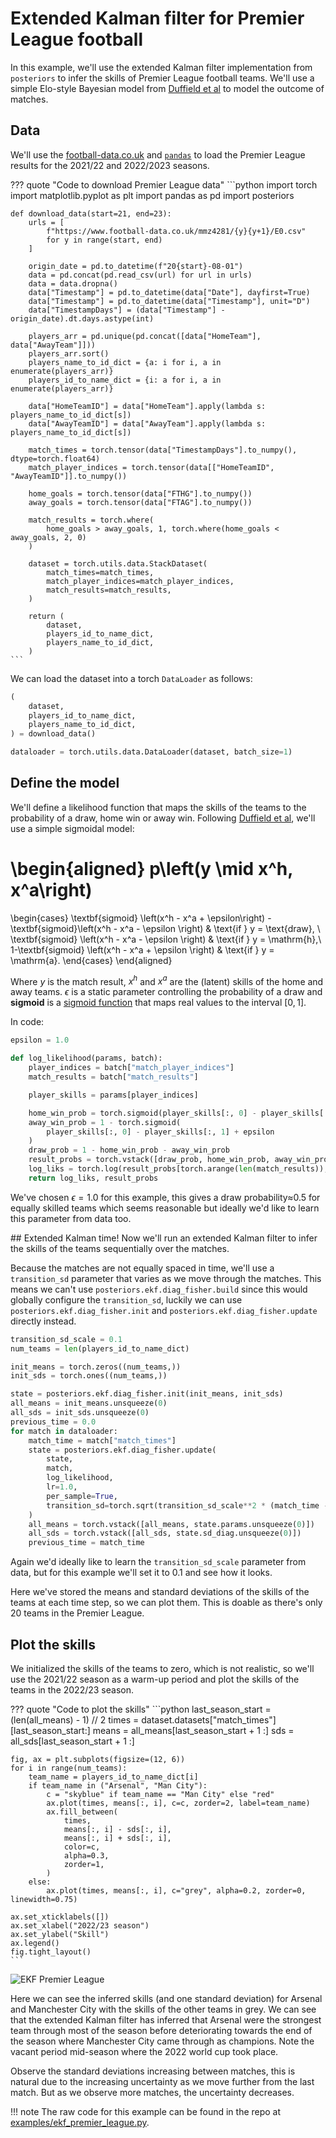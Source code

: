 # Extended Kalman filter for Premier League football

In this example, we'll use the extended Kalman filter implementation from `posteriors`
to infer the skills of Premier League football teams. We'll use a simple Elo-style
Bayesian model from [Duffield et al](https://arxiv.org/abs/2308.02414) to model the
outcome of matches.

## Data

We'll use the [football-data.co.uk](https://www.football-data.co.uk/englandm.php) and 
[`pandas`](https://pandas.pydata.org/) to load the Premier League results for the
2021/22 and 2022/2023 seasons.

??? quote "Code to download Premier League data"
    ```python
    import torch
    import matplotlib.pyplot as plt
    import pandas as pd
    import posteriors


    def download_data(start=21, end=23):
        urls = [
            f"https://www.football-data.co.uk/mmz4281/{y}{y+1}/E0.csv"
            for y in range(start, end)
        ]

        origin_date = pd.to_datetime(f"20{start}-08-01")
        data = pd.concat(pd.read_csv(url) for url in urls)
        data = data.dropna()
        data["Timestamp"] = pd.to_datetime(data["Date"], dayfirst=True)
        data["Timestamp"] = pd.to_datetime(data["Timestamp"], unit="D")
        data["TimestampDays"] = (data["Timestamp"] - origin_date).dt.days.astype(int)

        players_arr = pd.unique(pd.concat([data["HomeTeam"], data["AwayTeam"]]))
        players_arr.sort()
        players_name_to_id_dict = {a: i for i, a in enumerate(players_arr)}
        players_id_to_name_dict = {i: a for i, a in enumerate(players_arr)}

        data["HomeTeamID"] = data["HomeTeam"].apply(lambda s: players_name_to_id_dict[s])
        data["AwayTeamID"] = data["AwayTeam"].apply(lambda s: players_name_to_id_dict[s])

        match_times = torch.tensor(data["TimestampDays"].to_numpy(), dtype=torch.float64)
        match_player_indices = torch.tensor(data[["HomeTeamID", "AwayTeamID"]].to_numpy())

        home_goals = torch.tensor(data["FTHG"].to_numpy())
        away_goals = torch.tensor(data["FTAG"].to_numpy())

        match_results = torch.where(
            home_goals > away_goals, 1, torch.where(home_goals < away_goals, 2, 0)
        )

        dataset = torch.utils.data.StackDataset(
            match_times=match_times,
            match_player_indices=match_player_indices,
            match_results=match_results,
        )

        return (
            dataset,
            players_id_to_name_dict,
            players_name_to_id_dict,
        )
    ```

We can load the dataset into a torch `DataLoader` as follows:

```python
(
    dataset,
    players_id_to_name_dict,
    players_name_to_id_dict,
) = download_data()

dataloader = torch.utils.data.DataLoader(dataset, batch_size=1)
```

## Define the model

We'll define a likelihood function that maps the skills of the teams to the probability
of a draw, home win or away win. Following [Duffield et al](https://arxiv.org/abs/2308.02414),
we'll use a simple sigmoidal model:

\begin{aligned}
p\left(y \mid x^h, x^a\right) 
=
\begin{cases}
    \textbf{sigmoid} \left(x^h - x^a + \epsilon\right) - \textbf{sigmoid}\left(x^h - x^a - \epsilon \right) & \text{if } y = \text{draw}, \\
    \textbf{sigmoid} \left(x^h - x^a - \epsilon \right) & \text{if } y = \mathrm{h},\\
    1-\textbf{sigmoid} \left(x^h - x^a + \epsilon \right) & \text{if } y = \mathrm{a}.
\end{cases}
\end{aligned}

Where $y$ is the match result, $x^h$ and $x^a$ are the (latent) skills of the home and
away teams. $\epsilon$ is a static parameter controlling the probability of a draw and 
$\textbf{sigmoid}$ is a [sigmoid function](https://pytorch.org/docs/stable/generated/torch.sigmoid.html)
that maps real values to the interval $[0, 1]$.


In code:
```python
epsilon = 1.0

def log_likelihood(params, batch):
    player_indices = batch["match_player_indices"]
    match_results = batch["match_results"]

    player_skills = params[player_indices]

    home_win_prob = torch.sigmoid(player_skills[:, 0] - player_skills[:, 1] - epsilon)
    away_win_prob = 1 - torch.sigmoid(
        player_skills[:, 0] - player_skills[:, 1] + epsilon
    )
    draw_prob = 1 - home_win_prob - away_win_prob
    result_probs = torch.vstack([draw_prob, home_win_prob, away_win_prob]).T
    log_liks = torch.log(result_probs[torch.arange(len(match_results)), match_results])
    return log_liks, result_probs
```
We've chosen $\epsilon = 1.0$ for this example, this gives a draw probability≈0.5 for
equally skilled teams which seems reasonable but ideally we'd like to learn this
parameter from data too.


## Extended Kalman time!
Now we'll run an extended Kalman filter to infer the skills of the teams sequentially
over the matches.

Because the matches are not equally spaced in time, we'll use a `transition_sd`
parameter that varies as we move through the matches. This means we can't use
`posteriors.ekf.diag_fisher.build` since this would globally configure the `transition_sd`,
luckily we can use `posteriors.ekf.diag_fisher.init` and `posteriors.ekf.diag_fisher.update`
directly instead.

```python
transition_sd_scale = 0.1
num_teams = len(players_id_to_name_dict)

init_means = torch.zeros((num_teams,))
init_sds = torch.ones((num_teams,))

state = posteriors.ekf.diag_fisher.init(init_means, init_sds)
all_means = init_means.unsqueeze(0)
all_sds = init_sds.unsqueeze(0)
previous_time = 0.0
for match in dataloader:
    match_time = match["match_times"]
    state = posteriors.ekf.diag_fisher.update(
        state,
        match,
        log_likelihood,
        lr=1.0,
        per_sample=True,
        transition_sd=torch.sqrt(transition_sd_scale**2 * (match_time - previous_time)),
    )
    all_means = torch.vstack([all_means, state.params.unsqueeze(0)])
    all_sds = torch.vstack([all_sds, state.sd_diag.unsqueeze(0)])
    previous_time = match_time
```
Again we'd ideally like to learn the `transition_sd_scale` parameter from data, but for
this example we'll set it to 0.1 and see how it looks.

Here we've stored the means and standard deviations of the skills of the teams at each
time step, so we can plot them. This is doable as there's only 20 teams in the Premier
League.

## Plot the skills
We initialized the skills of the teams to zero, which is not realistic, so we'll use the
2021/22 season as a warm-up period and plot the skills of the teams in the 2022/23
season.

??? quote "Code to plot the skills"
    ```python
    last_season_start = (len(all_means) - 1) // 2
    times = dataset.datasets["match_times"][last_season_start:]
    means = all_means[last_season_start + 1 :]
    sds = all_sds[last_season_start + 1 :]

    fig, ax = plt.subplots(figsize=(12, 6))
    for i in range(num_teams):
        team_name = players_id_to_name_dict[i]
        if team_name in ("Arsenal", "Man City"):
            c = "skyblue" if team_name == "Man City" else "red"
            ax.plot(times, means[:, i], c=c, zorder=2, label=team_name)
            ax.fill_between(
                times,
                means[:, i] - sds[:, i],
                means[:, i] + sds[:, i],
                color=c,
                alpha=0.3,
                zorder=1,
            )
        else:
            ax.plot(times, means[:, i], c="grey", alpha=0.2, zorder=0, linewidth=0.75)

    ax.set_xticklabels([])
    ax.set_xlabel("2022/23 season")
    ax.set_ylabel("Skill")
    ax.legend()
    fig.tight_layout()
    ```

![EKF Premier League](https://storage.googleapis.com/posteriors/ekf_premier_league.png)

Here we can see the inferred skills (and one standard deviation) for Arsenal and
Manchester City with the skills of the other teams in grey. We can see that the extended
Kalman filter has inferred that Arsenal were the strongest team through most of the
season before deteriorating towards the end of the season where Manchester City came
through as champions. Note the vacant period mid-season where the 2022 world cup took
place.

Observe the standard deviations increasing between matches, this is natural due to the
increasing uncertainty as we move further from the last match. But as we observe more
matches, the uncertainty decreases.

!!! note
    The raw code for this example can be found in the repo at [examples/ekf_premier_league.py](https://github.com/normal-computing/posteriors/blob/main/examples/ekf_premier_league.py).



